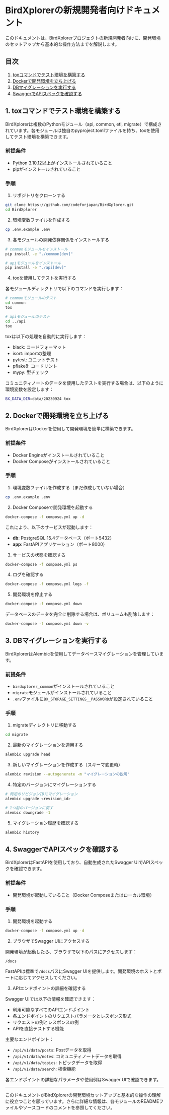 # BirdXplorerの新規開発者向けドキュメント

このドキュメントは、BirdXplorerプロジェクトの新規開発者向けに、開発環境のセットアップから基本的な操作方法までを解説します。

## 目次

1. [toxコマンドでテスト環境を構築する](#1-toxコマンドでテスト環境を構築する)
2. [Dockerで開発環境を立ち上げる](#2-dockerで開発環境を立ち上げる)
3. [DBマイグレーションを実行する](#3-dbマイグレーションを実行する)
4. [SwaggerでAPIスペックを確認する](#4-swaggerでapiスペックを確認する)

## 1. toxコマンドでテスト環境を構築する

BirdXplorerは複数のPythonモジュール（api, common, etl, migrate）で構成されています。各モジュールは独自のpyproject.tomlファイルを持ち、toxを使用してテスト環境を構築できます。

### 前提条件

- Python 3.10.12以上がインストールされていること
- pipがインストールされていること

### 手順

1. リポジトリをクローンする

```bash
git clone https://github.com/codeforjapan/BirdXplorer.git
cd BirdXplorer
```

2. 環境変数ファイルを作成する

```bash
cp .env.example .env
```

3. 各モジュールの開発依存関係をインストールする

```bash
# commonモジュールをインストール
pip install -e "./common[dev]"

# apiモジュールをインストール
pip install -e "./api[dev]"
```

4. toxを使用してテストを実行する

各モジュールディレクトリで以下のコマンドを実行します：

```bash
# commonモジュールのテスト
cd common
tox

# apiモジュールのテスト
cd ../api
tox
```

toxは以下の処理を自動的に実行します：

- black: コードフォーマット
- isort: importの整理
- pytest: ユニットテスト
- pflake8: コードリント
- mypy: 型チェック

コミュニティノートのデータを使用したテストを実行する場合は、以下のように環境変数を設定します：

```bash
BX_DATA_DIR=data/20230924 tox
```

## 2. Dockerで開発環境を立ち上げる

BirdXplorerはDockerを使用して開発環境を簡単に構築できます。

### 前提条件

- Docker Engineがインストールされていること
- Docker Composeがインストールされていること

### 手順

1. 環境変数ファイルを作成する（まだ作成していない場合）

```bash
cp .env.example .env
```

2. Docker Composeで開発環境を起動する

```bash
docker-compose -f compose.yml up -d
```

これにより、以下のサービスが起動します：

- **db**: PostgreSQL 15.4データベース（ポート5432）
- **app**: FastAPIアプリケーション（ポート8000）

3. サービスの状態を確認する

```bash
docker-compose -f compose.yml ps
```

4. ログを確認する

```bash
docker-compose -f compose.yml logs -f
```

5. 開発環境を停止する

```bash
docker-compose -f compose.yml down
```

データベースのデータを完全に削除する場合は、ボリュームも削除します：

```bash
docker-compose -f compose.yml down -v
```

## 3. DBマイグレーションを実行する

BirdXplorerはAlembicを使用してデータベースマイグレーションを管理しています。

### 前提条件

- `birdxplorer_common`がインストールされていること
- `migrate`モジュールがインストールされていること
- `.env`ファイルに`BX_STORAGE_SETTINGS__PASSWORD`が設定されていること

### 手順

1. migrateディレクトリに移動する

```bash
cd migrate
```

2. 最新のマイグレーションを適用する

```bash
alembic upgrade head
```

3. 新しいマイグレーションを作成する（スキーマ変更時）

```bash
alembic revision --autogenerate -m "マイグレーションの説明"
```

4. 特定のバージョンにマイグレーションする

```bash
# 特定のリビジョンIDにマイグレーション
alembic upgrade <revision_id>

# 1つ前のバージョンに戻す
alembic downgrade -1
```

5. マイグレーション履歴を確認する

```bash
alembic history
```

## 4. SwaggerでAPIスペックを確認する

BirdXplorerはFastAPIを使用しており、自動生成されたSwagger UIでAPIスペックを確認できます。

### 前提条件

- 開発環境が起動していること（Docker Composeまたはローカル環境）

### 手順

1. 開発環境を起動する

```bash
docker-compose -f compose.yml up -d
```

2. ブラウザでSwagger UIにアクセスする

開発環境が起動したら、ブラウザで以下のパスにアクセスします：

```
/docs
```

FastAPIは標準で`/docs`パスにSwagger UIを提供します。開発環境のホストとポートに応じてアクセスしてください。

3. APIエンドポイントの詳細を確認する

Swagger UIでは以下の情報を確認できます：

- 利用可能なすべてのAPIエンドポイント
- 各エンドポイントのリクエストパラメータとレスポンス形式
- リクエストの例とレスポンスの例
- APIを直接テストする機能

主要なエンドポイント：

- `/api/v1/data/posts`: Postデータを取得
- `/api/v1/data/notes`: コミュニティノートデータを取得
- `/api/v1/data/topics`: トピックデータを取得
- `/api/v1/data/search`: 検索機能

各エンドポイントの詳細なパラメータや使用例はSwagger UIで確認できます。

---

このドキュメントがBirdXplorerの開発環境セットアップと基本的な操作の理解に役立つことを願っています。さらに詳細な情報は、各モジュールのREADMEファイルやソースコードのコメントを参照してください。
